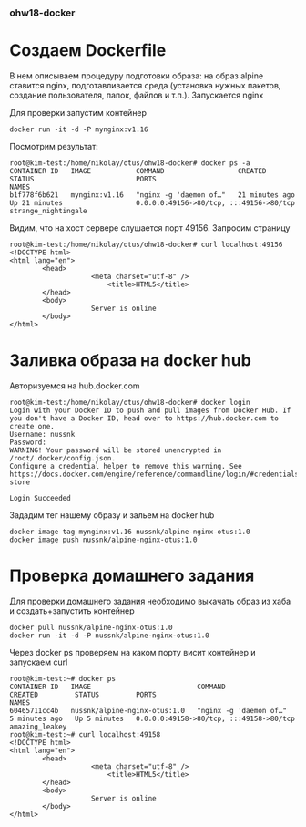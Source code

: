 ### ohw18-docker

# Cоздаем Dockerfile
В нем описываем процедуру подготовки образа: на образ alpine ставитcя nginx, подготавливается среда (установка нужных пакетов, создание пользователя, папок, файлов и т.п.).
Запускается nginx

Для проверки запустим контейнер 
```
docker run -it -d -P mynginx:v1.16
```
Посмотрим результат:
```
root@kim-test:/home/nikolay/otus/ohw18-docker# docker ps -a
CONTAINER ID   IMAGE           COMMAND                  CREATED             STATUS                         PORTS                                     NAMES
b1f778f6b621   mynginx:v1.16   "nginx -g 'daemon of…"   21 minutes ago      Up 21 minutes                  0.0.0.0:49156->80/tcp, :::49156->80/tcp   strange_nightingale
```
Видим, что на хост сервере слушается порт 49156. Запросим страницу
```
root@kim-test:/home/nikolay/otus/ohw18-docker# curl localhost:49156
<!DOCTYPE html>
<html lang="en">
        <head>
                    <meta charset="utf-8" />
                        <title>HTML5</title>
        </head>
        <body>
                    Server is online
        </body>
</html>
```
# Заливка образа на docker hub
Авторизуемся на hub.docker.com
```
root@kim-test:/home/nikolay/otus/ohw18-docker# docker login
Login with your Docker ID to push and pull images from Docker Hub. If you don't have a Docker ID, head over to https://hub.docker.com to create one.
Username: nussnk
Password:
WARNING! Your password will be stored unencrypted in /root/.docker/config.json.
Configure a credential helper to remove this warning. See
https://docs.docker.com/engine/reference/commandline/login/#credentials-store

Login Succeeded
```
Зададим тег нашему образу и зальем на docker hub
```
docker image tag mynginx:v1.16 nussnk/alpine-nginx-otus:1.0
docker image push nussnk/alpine-nginx-otus:1.0
```
# Проверка домашнего задания
Для проверки домашнего задания необходимо выкачать образ из хаба и создать+запустить контейнер
```
docker pull nussnk/alpine-nginx-otus:1.0
docker run -it -d -P nussnk/alpine-nginx-otus:1.0
```
Через docker ps проверяем на каком порту висит контейнер и запускаем curl
```
root@kim-test:~# docker ps
CONTAINER ID   IMAGE                          COMMAND                  CREATED         STATUS         PORTS                                     NAMES
60465711cc4b   nussnk/alpine-nginx-otus:1.0   "nginx -g 'daemon of…"   5 minutes ago   Up 5 minutes   0.0.0.0:49158->80/tcp, :::49158->80/tcp   amazing_leakey
root@kim-test:~# curl localhost:49158
<!DOCTYPE html>
<html lang="en">
        <head>
                    <meta charset="utf-8" />
                        <title>HTML5</title>
        </head>
        <body>
                    Server is online
        </body>
</html>
```
